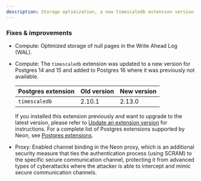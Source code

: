 ```yaml
---
description: Storage optimization, a new timescaledb extension version, and more
---
```


### Fixes & improvements

- Compute: Optimized storage of null pages in the Write Ahead Log (WAL).
- Compute: The `timescaledb` extension was updated to a new version for Postgres 14 and 15 and added to Postgres 16 where it was previously not available.

    | Postgres extension           | Old version   | New version   |
    |------------------------------|---------------|---------------|
    | `timescaledb`                | 2.10.1        | 2.13.0        |

    If you installed this extension previously and want to upgrade to the latest version, please refer to [Update an extension version](/docs/extensions/pg-extensions#update-an-extension-version) for instructions. For a complete list of Postgres extensions supported by Neon, see [Postgres extensions](/docs/extensions/pg-extensions).
- Proxy: Enabled channel binding in the Neon proxy, which is an additional security measure that ties the authentication process (using SCRAM) to the specific secure communication channel, protecting it from advanced types of cyberattacks where the attacker is able to intercept and mimic secure communication channels.

